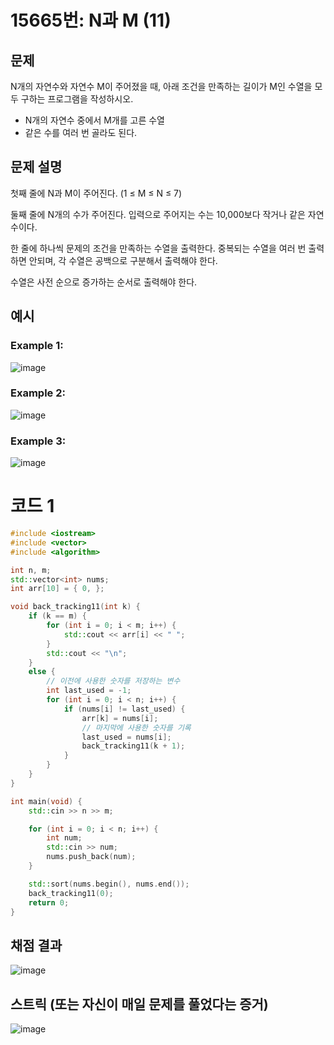 # 15665번: N과 M (11)

## 문제
N개의 자연수와 자연수 M이 주어졌을 때, 아래 조건을 만족하는 길이가 M인 수열을 모두 구하는 프로그램을 작성하시오.

- N개의 자연수 중에서 M개를 고른 수열
- 같은 수를 여러 번 골라도 된다.

## 문제 설명
첫째 줄에 N과 M이 주어진다. (1 ≤ M ≤ N ≤ 7)

둘째 줄에 N개의 수가 주어진다. 입력으로 주어지는 수는 10,000보다 작거나 같은 자연수이다.

한 줄에 하나씩 문제의 조건을 만족하는 수열을 출력한다. 중복되는 수열을 여러 번 출력하면 안되며, 각 수열은 공백으로 구분해서 출력해야 한다.

수열은 사전 순으로 증가하는 순서로 출력해야 한다.

## 예시
### Example 1:  
![image](https://github.com/user-attachments/assets/d4b8468c-bde3-45e7-83e9-77826075bc47)

### Example 2:     
![image](https://github.com/user-attachments/assets/4eebd953-5e47-4e1f-9498-5773f3a91332)

### Example 3:     
![image](https://github.com/user-attachments/assets/5569abf7-0e41-4a6a-bd5d-94913119216f)

# 코드 1
```cpp
#include <iostream>
#include <vector>
#include <algorithm>

int n, m;
std::vector<int> nums;
int arr[10] = { 0, };

void back_tracking11(int k) {
	if (k == m) {
		for (int i = 0; i < m; i++) {
			std::cout << arr[i] << " ";
		}
		std::cout << "\n";
	}
	else {
		// 이전에 사용한 숫자를 저장하는 변수
		int last_used = -1;
		for (int i = 0; i < n; i++) {
			if (nums[i] != last_used) {
				arr[k] = nums[i];
				// 마지막에 사용한 숫자를 기록
				last_used = nums[i];
				back_tracking11(k + 1);
			}
		}
	}
}

int main(void) {
	std::cin >> n >> m;

	for (int i = 0; i < n; i++) {
		int num;
		std::cin >> num;
		nums.push_back(num);
	}

	std::sort(nums.begin(), nums.end());
	back_tracking11(0);
	return 0;
}
```

## 채점 결과
![image](https://github.com/user-attachments/assets/fa2dc039-0cd7-4ccf-8bc3-667bae0fa254)

## 스트릭 (또는 자신이 매일 문제를 풀었다는 증거)
![image](https://github.com/user-attachments/assets/8fc3f14d-fd27-4143-bef6-da8e1256cc3f)
